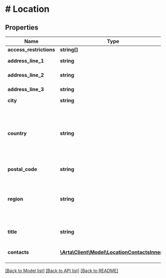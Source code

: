 # # Location

## Properties

Name | Type | Description | Notes
------------ | ------------- | ------------- | -------------
**access_restrictions** | **string[]** |  | [optional]
**address_line_1** | **string** | First line of address | [optional]
**address_line_2** | **string** | Second line of address | [optional]
**address_line_3** | **string** | Third line of address | [optional]
**city** | **string** | City | [optional]
**country** | **string** | The ISO 3166-1 alpha-2 country code of the current or last known location if available |
**postal_code** | **string** | The postal code | [optional]
**region** | **string** | Political region name, for US states and Canada provinces, use 2 letter abbreviations | [optional]
**title** | **string** | The title or name of the location | [optional]
**contacts** | [**\Arta\Client\Model\LocationContactsInner[]**](LocationContactsInner.md) | A list of contacts at the location | [optional]

[[Back to Model list]](../../README.md#models) [[Back to API list]](../../README.md#endpoints) [[Back to README]](../../README.md)
